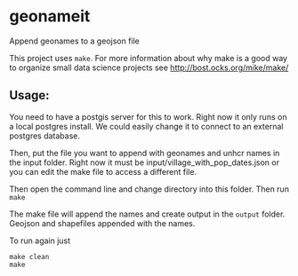 # geonameit
Append geonames to a geojson file

This project uses `make`. For more information about why make is a good way to organize small data science projects see http://bost.ocks.org/mike/make/

## Usage:

You need to have a postgis server for this to work. Right now it only runs on a local postgres install. We could easily change it to connect to an external postgres database.

Then, put the file you want to append with geonames and unhcr names in the input folder. Right now it must be input/village_with_pop_dates.json or you can edit the make file to access a different file.

Then open the command line and change directory into this folder. Then run `make`

The make file will append the names and create output in the `output` folder. Geojson and shapefiles appended with the names.

To run again just

~~~
make clean
make
~~~
